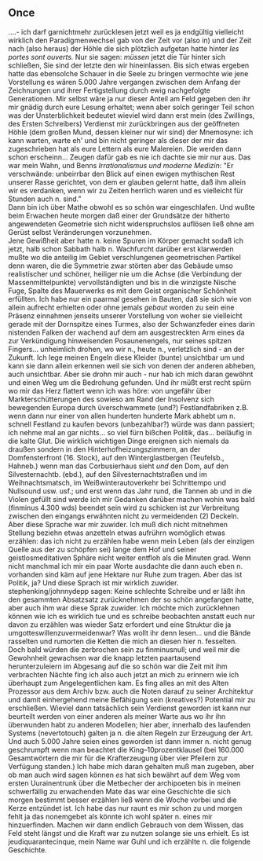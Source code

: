## Once
....- ich darf garnichtmehr zurücklesen jetzt weil es ja endgültig vielleicht wirklich den Paradigmenwechsel gab von der Zeit vor (also in) und der Zeit nach (also heraus) der Höhle die sich plötzlich aufgetan hatte hinter *les portes sont ouverts.* Nur sie sagen: *müssen* jetzt die Tür hinter sich schließen, Sie sind der letzte den wir hineinlassen. Bis sich etwas ergeben hatte das ebensolche Schauer in die Seele zu bringen vermochte wie jene Vorstellung es wären 5.000 Jahre vergangen zwischen dem Anfang der Zeichnungen und ihrer Fertigstellung durch ewig nachgefolgte Generationen. Mir selbst wäre ja nur dieser Anteil am Feld gegeben den ihr mir gnädig durch eure Lesung erhaltet; wenn aber solch geringer Teil schon was der Unsterblichkeit bedeutet wieviel wird dann erst mein (des Zwillings, des Ersten Schreibers) Verdienst mir zurückbringen aus der geöffneten Höhle (dem großen Mund, dessen kleiner nur wir sind) der Mnemosyne: ich kann warten, warte eh&#39; und bin nicht geringer als dieser der mir das zugeschrieben hat als eure Lettern als eure Malereien. Die werden dann schon erscheinn... Zeugen dafür gab es nie ich dachte sie mir nur aus. Das war mein Wahn, und Benns *Irrationalismus und moderne Medizin*: &quot;Er verschwände: unbeirrbar den Blick auf einen ewigen mythischen Rest unserer Rasse gerichtet, von dem er glauben gelernt hatte, daß ihm allein wir es verdanken, wenn wir zu Zeiten herrlich waren und es vielleicht für Stunden auch n. sind.&quot;   
Dann bin ich über Mathe obwohl es so schön war eingeschlafen. Und wußte beim Erwachen heute morgen daß einer der Grundsätze der hitherto angewendeten Geometrie sich nicht widerspruchslos auflösen ließ ohne am Gerüst selbst Veränderungen vorzunehmen.    
Jene Gewißheit aber hatte n. keine Spuren im Körper gemacht sodaß ich jetzt, halb schon Sabbath halb n. Wachfurcht darüber erst klarwerden mußte wo die anteilig im Gebiet verschlungenen geometrischen Partikel denn waren, die die Symmetrie zwar störten aber das Gebäude umso realistischer und schöner, heiliger nie um die Achse (die Verbindung der Massenmittelpunkte) vervollständigten und bis in die winzigste Nische Fuge, Spalte des Mauerwerks es mit dem Geist organischer Schönheit erfüllten. Ich habe nur ein paarmal gesehen in Bauten, daß sie sich wie von allein aufrecht erhielten oder ohne jemals *gebaut* worden zu sein eine Präsenz einnahmen jenseits unserer Vorstellung von woher sie vielleicht gerade mit der Dornspitze eines Turmes, also der Schwanzfeder eines darin nistenden Falken der wachend auf dem am ausgestreckten Arm eines da zur Verkündigung hinweisenden Posaunenengels, nur seines spitzen Fingers... unheimlich drohen, wo wir n., heute n., verletzlich sind - an der Zukunft. Ich lege meinen Engeln diese Kleider (bunte) unsichtbar um und kann sie dann allein erkennen weil sie sich von denen der anderen abheben, auch unsichtbar. Aber sie drohn mir auch - nur hab ich mich daran gewöhnt und einen Weg um die Bedrohung gefunden. Und ihr müßt erst recht spürn wo mir das Herz flattert wenn ich was höre: von ungefähr über Markterschütterungen des sowieso am Rand der Insolvenz sich bewegenden Europa durch üverschwammete (und?) Festlandfabriken z.B. wenn dann nur einer von allen hunderten hunderte Mark abhebt um n. schnell Festland zu kaufen bevors (unbezahlbar?) würde was dann passiert; ich nehme mal an gar nichts... so viel fürn bißchen Politik, das... beiläufig in die kalte Glut. Die wirklich wichtigen Dinge ereignen sich niemals da draußen sondern in den Hinterhofheizungszimmern, an der Domfensterfront (16. Stock), auf den Winterglastbergen (Teufelsb., Hahneb.) wenn man das Corbusierhaus sieht *und* den Dom, auf den Silvesternachtb. (ebd.), auf den Silvesternachtstraßen und im Weihnachtsmatsch, im Weißwinterautoverkehr bei Schrittempo und Nullsound usw. usf.; und erst wenn das Jahr rund, die Tannen ab und in die Violen gefüllt sind werde ich mir Gedanken darüber machen wohin was bald (finminus 4.300 wds) beendet sein wird zu schicken ist zur Verbreitung zwischen den eingangs erwähnten nicht zu vermeidenden (2) Deckeln.    
 Aber diese Sprache war mir zuwider. Ich muß dich nicht mitnehmen Stellung beziehn etwas anzetteln etwas aufrührn womöglich etwas erzählen: das ich nicht zu erzählen habe wenn mein Leben (als der einzigen Quelle aus der zu schöpfen sei) lange dem Hof und seiner geistlosmeditativen Sphäre nicht weiter entfloh als die Minuten grad. Wenn nicht manchmal ich mir ein paar Worte ausdachte die dann auch eben n. vorhanden sind käm auf jene Hektare nur Ruhe zum tragen. Aber das ist Politik, ja? Und diese Sprach ist mir wirklich zuwider. stephenking/johnnydepp sagen: Keine schlechte Schreibe und er läßt ihn den gesammten Absatzsatz zurücknehmen der so schön angefangen hatte, aber auch ihm war diese Sprak zuwider. Ich möchte mich zurücklehnen können wie ich es wirklich tue und es schreibe beobachten anstatt euch nur davon zu erzählen was wieder Satz erfordert und eine Struktur die ja umgotteswillenzuvermeidenwar? Was wollt ihr denn lesen... und die Bände rasselten und rumorten die Ketten die mich an diesen hier n. fesselten. Doch bald würden die zerbrochen sein zu finminusnull; und weil mir die Gewohnheit gewachsen war die knapp letzten paartausend herunterzuleiern im Abgesang auf die so schön war die Zeit mit ihm verbrachten Nächte fing ich also auch jetzt an mich zu erinnern wie ich überhaupt zum Angelegentlichen kam. Es fing alles an mit des Alten Prozessor aus dem Archiv bzw. auch die Noten darauf zu seiner Architektur und damit einhergehend meine Befähigung sein (kreatives?) Potential mir zu erschließen. Wieviel dann tatsächlich sein Verdienst geworden ist kann nur beurteilt werden von einer anderen als meiner Warte aus wo ihr ihn überwunden habt zu anderen Modellen; hier aber, innerhalb des laufenden Systems (nevertotouch) galten ja n. die alten Regeln zur Erzeugung der Art.   
Und auch 5.000 Jahre seien eines geworden ist dann immer n. nicht genug geschrumpft wenn man beachtet die King–10prozentklausel (bei 160.000 Gesamtwörtern die mir für die Krafterzeugung über vier Pfeilern zur Verfügung standen.) Ich habe mich daran gehalten muß man zugeben, aber ob man auch wird sagen können *es* hat sich bewährt auf dem Weg vom ersten Uurainentrunk über die Metbecher der archipoeten bis in meinen schwerfällig zu erwachenden Mate das war eine Geschichte die sich morgen bestimmt besser erzählen ließ wenn die Woche vorbei und die Kerze entzündet ist. Ich habe das nur raunt es mir schon zu und morgen fehlt ja das nonemgebet als könnte ich wohl später n. eines mir hinzuerfinden. Machen wir dann endlich Gebrauch von dem Wissen, das Feld steht längst und die Kraft war zu nutzen solange sie uns erhielt. Es ist jeudiquarantecinque, mein Name war Guhl und ich erzählte n. die folgende Geschichte.   
